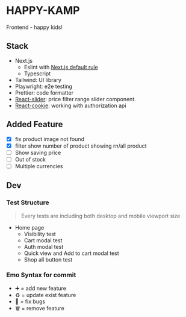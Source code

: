 # HAPPY-KAMP

Frontend - happy kids!

## Stack

- Next.js
  - Eslint with [Next.js default rule](https://nextjs.org/docs/basic-features/eslint)
  - Typescript
- Tailwind: UI library
- Playwright: e2e testing
- Prettier: code formatter
- [React-slider](https://zillow.github.io/react-slider/#reactsliderhttps://zillow.github.io/react-slider): price filter range slider component.
- [React-cookie](https://github.com/reactivestack/cookies.git): working with authorization api

## Added Feature

- [x] fix product image not found
- [x] filter show number of product showing rn/all product
- [ ] Show saving price
- [ ] Out of stock
- [ ] Multiple currencies

## Dev

### Test Structure

> Every tests are including both desktop and mobile viewport size

- Home page
  - Visibility test
  - Cart modal test
  - Auth modal test
  - Quick view and Add to cart modal test
  - Shop all button test

### Emo Syntax for commit

- ➕ = add new feature
- ♻️ = update exist feature
- 🔨 = fix bugs
- 🗑 = remove feature
